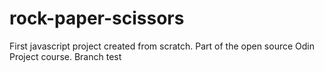 # rock-paper-scissors
First javascript project created from scratch. Part of the open source Odin Project course.
Branch test
